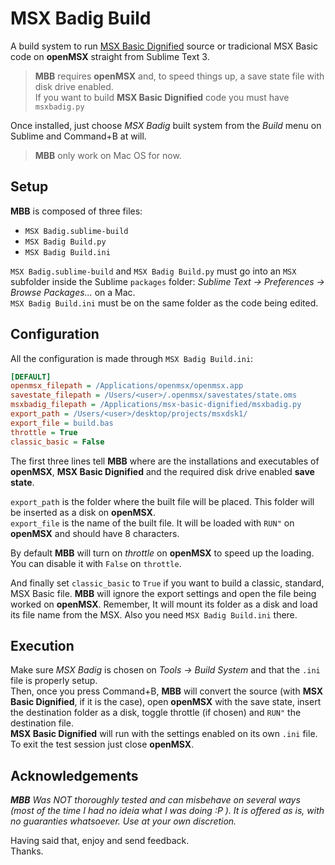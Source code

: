 # MSX Badig Build  

A build system to run [MSX Basic Dignified](https://github.com/farique1/msx-basic-dignified) source or tradicional MSX Basic code on **openMSX** straight from Sublime Text 3.  

>**MBB** requires **openMSX** and, to speed things up, a save state file with disk drive enabled.  
>If you want to build **MSX Basic Dignified** code you must have `msxbadig.py`  

Once installed, just choose *MSX Badig* built system from the *Build* menu on Sublime and Command+B at will.  

>**MBB** only work on Mac OS for now.  

## Setup  

**MBB** is composed of three files:  
- `MSX Badig.sublime-build`  
- `MSX Badig Build.py`  
- `MSX Badig Build.ini`  

`MSX Badig.sublime-build` and `MSX Badig Build.py` must go into an `MSX` subfolder inside the Sublime `packages` folder: *Sublime Text -> Preferences -> Browse Packages...* on a Mac.  
`MSX Badig Build.ini` must be on the same folder as the code being edited.    

## Configuration  

All the configuration is made through `MSX Badig Build.ini`:  

```ini
[DEFAULT]
openmsx_filepath = /Applications/openmsx/openmsx.app
savestate_filepath = /Users/<user>/.openmsx/savestates/state.oms
msxbadig_filepath = /Applications/msx-basic-dignified/msxbadig.py
export_path = /Users/<user>/desktop/projects/msxdsk1/
export_file = build.bas
throttle = True
classic_basic = False
```

The first three lines tell **MBB** where are the installations and executables of **openMSX**, **MSX Basic Dignified** and the required disk drive enabled **save state**.   

`export_path` is the folder where the built file will be placed. This folder will be inserted as a disk on **openMSX**.  
`export_file` is the name of the built file. It will be loaded with `RUN"` on **openMSX** and should have 8 characters.  

By default **MBB** will turn on *throttle* on **openMSX** to speed up the loading. You can disable it with `False` on `throttle`.  

And finally set `classic_basic` to `True` if you want to build a classic, standard, MSX Basic file. **MBB** will ignore the export settings and open the file being worked on **openMSX**. Remember, It will mount its folder as a disk and load its file name from the MSX. Also you need `MSX Badig Build.ini` there.  

## Execution  

Make sure *MSX Badig* is chosen on *Tools -> Build System* and that the `.ini` file is properly setup.  
Then, once you press Command+B, **MBB** will convert the source (with **MSX Basic Dignified**, if it is the case), open **openMSX** with the save state, insert the destination folder as a disk, toggle throttle (if chosen) and `RUN"` the destination file.  
**MSX Basic Dignified** will run with the settings enabled on its own `.ini` file.  
To exit the test session just close **openMSX**.  


## Acknowledgements  

***MBB** Was NOT thoroughly tested and can misbehave on several ways (most of the time I had no ideia what I was doing :P ). It is offered as is, with no guaranties whatsoever. Use at your own discretion.*  

Having said that, enjoy and send feedback.  
Thanks.  
